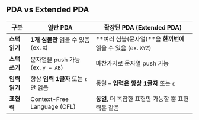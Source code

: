 ## PDA vs Extended PDA
|구분|**일반 PDA**|**확장된 PDA (Extended PDA)**|
|---|---|---|
|**스택 읽기**|**1개 심볼만** 읽을 수 있음 (ex. `X`)|**여러 심볼(문자열)**을 **한꺼번에** 읽을 수 있음 (ex. `XYZ`)|
|**스택 쓰기**|문자열을 push 가능 (ex. `γ = AB`)|마찬가지로 문자열 push 가능|
|**입력 읽기**|항상 **입력 1글자** 또는 `ε`만 읽음|동일 – **입력은 항상 1글자** 또는 `ε`|
|**표현력**|Context-Free Language (CFL)|**동일**, 더 복잡한 표현만 가능할 뿐 표현력은 같음
